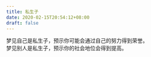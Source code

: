```yaml
---
title: 私生子
date: 2020-02-15T20:54:12+08:00
draft: false
---
```


梦见自己是私生子，预示你可能会通过自己的努力得到荣誉。<br>
梦见别人是私生子，预示你的社会地位会得到提高。<br>
